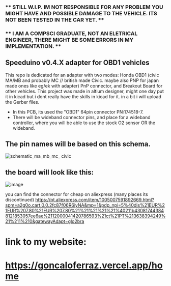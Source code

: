 
### ** STILL W.I.P. IM NOT RESPONSIBLE FOR ANY PROBLEM YOU MIGHT HAVE AND POSSIBLE DAMAGE TO THE VEHICLE. ITS NOT BEEN TESTED IN THE CAR YET. **
### ** I AM A COMPSCI GRADUATE, NOT AN ELETRICAL ENGINEER, THERE MIGHT BE SOME ERRORS IN MY IMPLEMENTATION. **

## Speeduino v0.4.X adapter for OBD1 vehicles

This repo is dedicated for an adapter with two modes: Honda OBD1 (civic MA/MB and probably MC // british made Civic. maybe also PNP for japan made ones like eg/ek with adapter) PnP connector, and Breakout Board for other vehicles.
This project was made in altium designer, might one day put it in kicad but i dont really have the skills in kicad for it. in a bit i will upload the Gerber files.

- In this PCB, its used the "OBD1" 64pin connector PN:174518-7.
- There will be wideband connector pins, and place for a wideband controller, where you will be able to use the stock O2 sensor OR the wideband.

## The pin names will be based on this schema.
![schematic_ma_mb_mc_ civic](https://github.com/user-attachments/assets/2b6a3030-c109-47f1-861a-2c1b5663e9d2)

## the board will look like this:
![image](https://github.com/user-attachments/assets/4a4698f4-a708-479e-8205-d4379b76be38)

you can find the connector for cheap on aliexpress (many places its discontinued)
https://pt.aliexpress.com/item/1005007591892669.html?spm=a2g0o.cart.0.0.2fc87f06R6iyNA&mp=1&pdp_npi=5%40dis%21EUR%21EUR%207.80%21EUR%207.80%21%21%21%21%21%40211b430817443848121853057ee6ae%2112000041420786593%21ct%21PT%213638394249%21%211%210&gatewayAdapt=glo2bra
# link to my website:
# https://goncaloferraz.vercel.app/home
